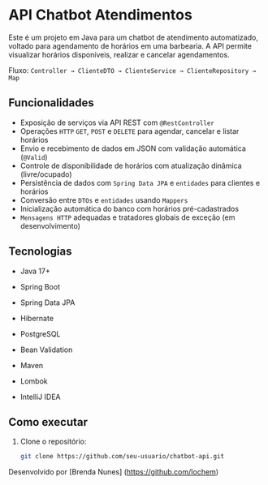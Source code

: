 # API Chatbot Atendimentos #
Este é um projeto em Java para um chatbot de atendimento automatizado, voltado para agendamento de horários em uma barbearia. A API permite visualizar horários disponíveis, realizar e cancelar agendamentos.

Fluxo: `Controller → ClienteDTO → ClienteService → ClienteRepository → Map`

##  Funcionalidades
- Exposição de serviços via API REST com `@RestController`
- Operações `HTTP` `GET`, `POST` e `DELETE` para agendar, cancelar e listar horários
- Envio e recebimento de dados em JSON com validação automática (`@Valid`)
- Controle de disponibilidade de horários com atualização dinâmica (livre/ocupado) 
- Persistência de dados com `Spring Data JPA` e `entidades` para clientes e horários
- Conversão entre `DTOs` e `entidades` usando `Mappers` 
- Inicialização automática do banco com horários pré-cadastrados
- `Mensagens HTTP` adequadas e tratadores globais de exceção (em desenvolvimento)


## Tecnologias 
- Java 17+
- Spring Boot
- Spring Data JPA
- Hibernate
- PostgreSQL
- Bean Validation 
- Maven
- Lombok

- IntelliJ IDEA


## Como executar

1. Clone o repositório:
   ```bash
   git clone https://github.com/seu-usuario/chatbot-api.git

Desenvolvido por [Brenda Nunes] (https://github.com/Iochem)
